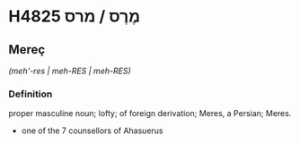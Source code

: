# H4825 מֶרֶס / מרס

## Mereç

_(meh'-res | meh-RES | meh-RES)_

### Definition

proper masculine noun; lofty; of foreign derivation; Meres, a Persian; Meres.

- one of the 7 counsellors of Ahasuerus
